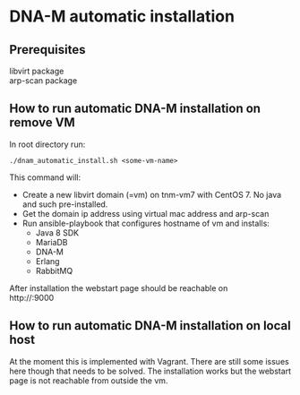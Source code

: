 # DNA-M automatic installation
## Prerequisites
libvirt package  
arp-scan package
## How to run automatic DNA-M installation on remove VM
In root directory run:
```shell
./dnam_automatic_install.sh <some-vm-name>
``` 
This command will:  
- Create a new libvirt domain (=vm) on tnm-vm7 with CentOS 7. No java and such pre-installed.  
- Get the domain ip address using virtual mac address and arp-scan  
- Run ansible-playbook that configures hostname of vm and installs:     
  - Java 8 SDK
  - MariaDB
  - DNA-M
  - Erlang
  - RabbitMQ  
  
After installation the webstart page should be reachable on  
http://<assigned-ip-address>:9000  

## How to run automatic DNA-M installation on local host
At the moment this is implemented with Vagrant. There are still some issues here though that needs to be
solved. The installation works but the webstart page is not reachable from outside the vm.

